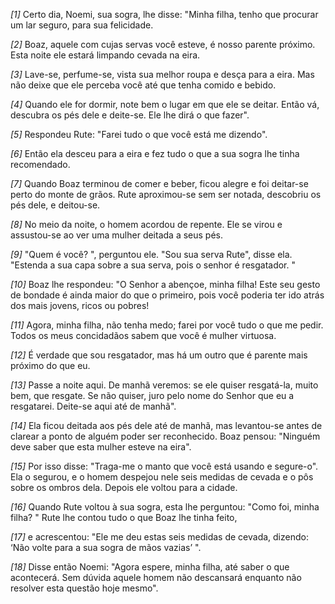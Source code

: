 *[1]* Certo dia, Noemi, sua sogra, lhe disse: "Minha filha, tenho que procurar um lar seguro, para sua felicidade.

*[2]* Boaz, aquele com cujas servas você esteve, é nosso parente próximo. Esta noite ele estará limpando cevada na eira.

*[3]* Lave-se, perfume-se, vista sua melhor roupa e desça para a eira. Mas não deixe que ele perceba você até que tenha comido e bebido.

*[4]* Quando ele for dormir, note bem o lugar em que ele se deitar. Então vá, descubra os pés dele e deite-se. Ele lhe dirá o que fazer".

*[5]* Respondeu Rute: "Farei tudo o que você está me dizendo".

*[6]* Então ela desceu para a eira e fez tudo o que a sua sogra lhe tinha recomendado.

*[7]* Quando Boaz terminou de comer e beber, ficou alegre e foi deitar-se perto do monte de grãos. Rute aproximou-se sem ser notada, descobriu os pés dele, e deitou-se.

*[8]* No meio da noite, o homem acordou de repente. Ele se virou e assustou-se ao ver uma mulher deitada a seus pés.

*[9]* "Quem é você? ", perguntou ele. "Sou sua serva Rute", disse ela. "Estenda a sua capa sobre a sua serva, pois o senhor é resgatador. "

*[10]* Boaz lhe respondeu: "O Senhor a abençoe, minha filha! Este seu gesto de bondade é ainda maior do que o primeiro, pois você poderia ter ido atrás dos mais jovens, ricos ou pobres!

*[11]* Agora, minha filha, não tenha medo; farei por você tudo o que me pedir. Todos os meus concidadãos sabem que você é mulher virtuosa.

*[12]* É verdade que sou resgatador, mas há um outro que é parente mais próximo do que eu.

*[13]* Passe a noite aqui. De manhã veremos: se ele quiser resgatá-la, muito bem, que resgate. Se não quiser, juro pelo nome do Senhor que eu a resgatarei. Deite-se aqui até de manhã".

*[14]* Ela ficou deitada aos pés dele até de manhã, mas levantou-se antes de clarear a ponto de alguém poder ser reconhecido. Boaz pensou: "Ninguém deve saber que esta mulher esteve na eira".

*[15]* Por isso disse: "Traga-me o manto que você está usando e segure-o". Ela o segurou, e o homem despejou nele seis medidas de cevada e o pôs sobre os ombros dela. Depois ele voltou para a cidade.

*[16]* Quando Rute voltou à sua sogra, esta lhe perguntou: "Como foi, minha filha? " Rute lhe contou tudo o que Boaz lhe tinha feito,

*[17]* e acrescentou: "Ele me deu estas seis medidas de cevada, dizendo: ‘Não volte para a sua sogra de mãos vazias’ ".

*[18]* Disse então Noemi: "Agora espere, minha filha, até saber o que acontecerá. Sem dúvida aquele homem não descansará enquanto não resolver esta questão hoje mesmo".

